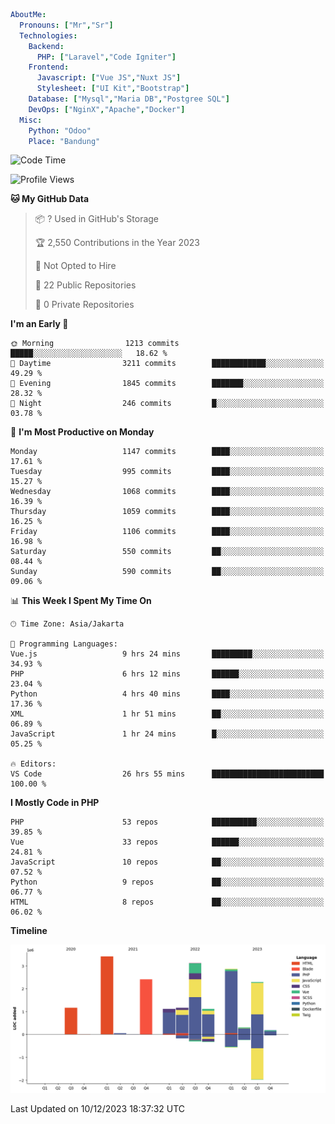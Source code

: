 ```yaml
AboutMe:
  Pronouns: ["Mr","Sr"]
  Technologies:
    Backend:
      PHP: ["Laravel","Code Igniter"]
    Frontend:
      Javascript: ["Vue JS","Nuxt JS"]
      Stylesheet: ["UI Kit","Bootstrap"]
    Database: ["Mysql","Maria DB","Postgree SQL"]
    DevOps: ["NginX","Apache","Docker"]
  Misc:
    Python: "Odoo"
    Place: "Bandung"
```

<!--START_SECTION:waka-->
![Code Time](http://img.shields.io/badge/Code%20Time-904%20hrs%2011%20mins-blue)

![Profile Views](http://img.shields.io/badge/Profile%20Views-4-blue)

**🐱 My GitHub Data** 

> 📦 ? Used in GitHub's Storage 
 > 
> 🏆 2,550 Contributions in the Year 2023
 > 
> 🚫 Not Opted to Hire
 > 
> 📜 22 Public Repositories 
 > 
> 🔑 0 Private Repositories 
 > 
**I'm an Early 🐤** 

```text
🌞 Morning                1213 commits        █████░░░░░░░░░░░░░░░░░░░░   18.62 % 
🌆 Daytime                3211 commits        ████████████░░░░░░░░░░░░░   49.29 % 
🌃 Evening                1845 commits        ███████░░░░░░░░░░░░░░░░░░   28.32 % 
🌙 Night                  246 commits         █░░░░░░░░░░░░░░░░░░░░░░░░   03.78 % 
```
📅 **I'm Most Productive on Monday** 

```text
Monday                   1147 commits        ████░░░░░░░░░░░░░░░░░░░░░   17.61 % 
Tuesday                  995 commits         ████░░░░░░░░░░░░░░░░░░░░░   15.27 % 
Wednesday                1068 commits        ████░░░░░░░░░░░░░░░░░░░░░   16.39 % 
Thursday                 1059 commits        ████░░░░░░░░░░░░░░░░░░░░░   16.25 % 
Friday                   1106 commits        ████░░░░░░░░░░░░░░░░░░░░░   16.98 % 
Saturday                 550 commits         ██░░░░░░░░░░░░░░░░░░░░░░░   08.44 % 
Sunday                   590 commits         ██░░░░░░░░░░░░░░░░░░░░░░░   09.06 % 
```


📊 **This Week I Spent My Time On** 

```text
🕑︎ Time Zone: Asia/Jakarta

💬 Programming Languages: 
Vue.js                   9 hrs 24 mins       █████████░░░░░░░░░░░░░░░░   34.93 % 
PHP                      6 hrs 12 mins       ██████░░░░░░░░░░░░░░░░░░░   23.04 % 
Python                   4 hrs 40 mins       ████░░░░░░░░░░░░░░░░░░░░░   17.36 % 
XML                      1 hr 51 mins        ██░░░░░░░░░░░░░░░░░░░░░░░   06.89 % 
JavaScript               1 hr 24 mins        █░░░░░░░░░░░░░░░░░░░░░░░░   05.25 % 

🔥 Editors: 
VS Code                  26 hrs 55 mins      █████████████████████████   100.00 % 
```

**I Mostly Code in PHP** 

```text
PHP                      53 repos            ██████████░░░░░░░░░░░░░░░   39.85 % 
Vue                      33 repos            ██████░░░░░░░░░░░░░░░░░░░   24.81 % 
JavaScript               10 repos            ██░░░░░░░░░░░░░░░░░░░░░░░   07.52 % 
Python                   9 repos             ██░░░░░░░░░░░░░░░░░░░░░░░   06.77 % 
HTML                     8 repos             ██░░░░░░░░░░░░░░░░░░░░░░░   06.02 % 
```



**Timeline**

![Lines of Code chart](https://raw.githubusercontent.com/vheins/vheins/main/assets/bar_graph.png)


 Last Updated on 10/12/2023 18:37:32 UTC
<!--END_SECTION:waka-->
